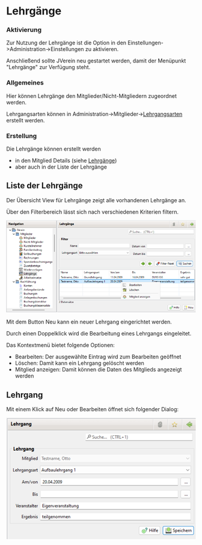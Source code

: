# Lehrgänge

### Aktivierung

Zur Nutzung der Lehrgänge ist die Option in den Einstellungen->Administration->Einstellungen zu aktivieren.

Anschließend sollte JVerein neu gestartet werden, damit der Menüpunkt "Lehrgänge" zur Verfügung steht.

### Allgemeines

Hier können Lehrgänge den Mitglieder/Nicht-Mitgliedern zugeordnet werden.

Lehrgangsarten können in Administration->Mitglieder->[Lehrgangsarten](../administration/mitglieder/lehrgange.md) erstellt werden.

### Erstellung

Die Lehrgänge können erstellt werden

* in den Mitglied Details (siehe [Lehrgänge](content/lehrgaenge.md))
* aber auch in der Liste der Lehrgänge

## Liste der Lehrgänge

Der Übersicht View für Lehrgänge zeigt alle vorhandenen Lehrgänge an.

Über den Filterbereich lässt sich nach verschiedenen Kriterien filtern.

![](../../v3.1.x/mitglieder/img/LehrgaengeListeView.png)

Mit dem Button Neu kann ein neuer Lehrgang eingerichtet werden.

Durch einen Doppelklick wird die Bearbeitung eines Lehrgangs eingeleitet.

Das Kontextmenü bietet folgende Optionen:

* Bearbeiten: Der ausgewählte Eintrag wird zum Bearbeiten geöffnet
* Löschen: Damit kann ein Lehrgang gelöscht werden
* Mitglied anzeigen: Damit können die Daten des Mitglieds angezeigt werden

## Lehrgang

Mit einem Klick auf Neu oder Bearbeiten öffnet sich folgender Dialog:

![](../../v3.1.x/mitglieder/img/LehrgangView.png)
